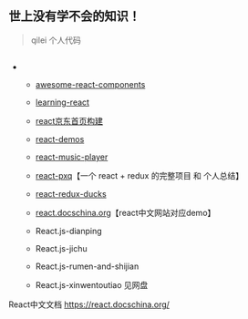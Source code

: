 
## 世上没有学不会的知识！
> qilei 个人代码


## 
 *
   * [awesome-react-components](https://github.com/brillout/awesome-react-components)
   * [learning-react](https://github.com/MoonHighway/learning-react)
   * [react京东首页构建](https://github.com/Cathy0807/react)
   * [react-demos](https://github.com/ruanyf/react-demos)
   * [react-music-player](https://github.com/xiaolin3303/react-music-player)
   * [react-pxq](https://github.com/bailicangdu/react-pxq)【一个 react + redux 的完整项目 和 个人总结】
   * [react-redux-ducks](https://github.com/lijie33402/react-redux-ducks)
   * [react.docschina.org](https://react.docschina.org)【react中文网站对应demo】

   * React.js-dianping
   * React.js-jichu
   * React.js-rumen-and-shijian
   * React.js-xinwentoutiao    见网盘


React中文文档  https://react.docschina.org/

